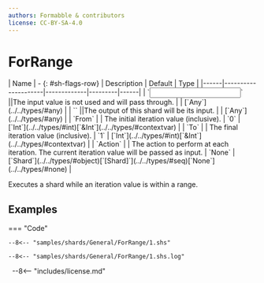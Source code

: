 ```yaml
---
authors: Formabble & contributors
license: CC-BY-SA-4.0
---
```



# ForRange

<div class="sh-parameters" markdown="1">
| Name | - {: #sh-flags-row} | Description | Default | Type |
|------|---------------------|-------------|---------|------|
| `<input>` ||The input value is not used and will pass through. | | [`Any`](../../types/#any) |
| `<output>` ||The output of this shard will be its input. | | [`Any`](../../types/#any) |
| `From` |  | The initial iteration value (inclusive). | `0` | [`Int`](../../types/#int)[`&Int`](../../types/#contextvar) |
| `To` |  | The final iteration value (inclusive). | `1` | [`Int`](../../types/#int)[`&Int`](../../types/#contextvar) |
| `Action` |  | The action to perform at each iteration. The current iteration value will be passed as input. | `None` | [`Shard`](../../types/#object)[`[Shard]`](../../types/#seq)[`None`](../../types/#none) |

</div>

Executes a shard while an iteration value is within a range.

## Examples

=== "Code"

  ```x86asm linenums="1"
  --8<-- "samples/shards/General/ForRange/1.shs"
  ```

  ```
  --8<-- "samples/shards/General/ForRange/1.shs.log"
  ```
&nbsp;
--8<-- "includes/license.md"

